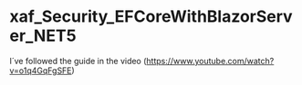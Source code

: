 # xaf_Security_EFCoreWithBlazorServer_NET5
I´ve followed the guide in the video (https://www.youtube.com/watch?v=o1q4GqFgSFE)
